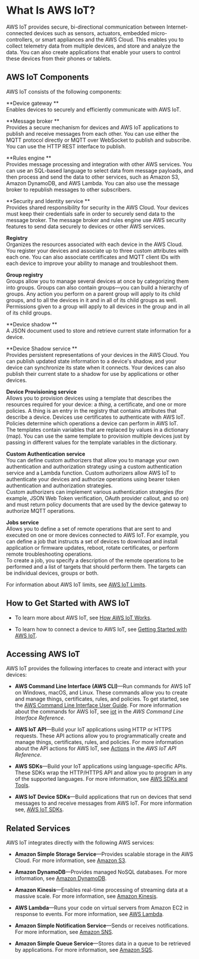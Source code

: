 # What Is AWS IoT?<a name="what-is-aws-iot"></a>

AWS IoT provides secure, bi\-directional communication between Internet\-connected devices such as sensors, actuators, embedded micro\-controllers, or smart appliances and the AWS Cloud\. This enables you to collect telemetry data from multiple devices, and store and analyze the data\. You can also create applications that enable your users to control these devices from their phones or tablets\.

## AWS IoT Components<a name="aws-iot-components"></a>

AWS IoT consists of the following components:

**Device gateway **  
Enables devices to securely and efficiently communicate with AWS IoT\.

**Message broker **  
Provides a secure mechanism for devices and AWS IoT applications to publish and receive messages from each other\. You can use either the MQTT protocol directly or MQTT over WebSocket to publish and subscribe\. You can use the HTTP REST interface to publish\.

**Rules engine **  
Provides message processing and integration with other AWS services\. You can use an SQL\-based language to select data from message payloads, and then process and send the data to other services, such as Amazon S3, Amazon DynamoDB, and AWS Lambda\. You can also use the message broker to republish messages to other subscribers\.

**Security and Identity service **  
Provides shared responsibility for security in the AWS Cloud\. Your devices must keep their credentials safe in order to securely send data to the message broker\. The message broker and rules engine use AWS security features to send data securely to devices or other AWS services\.

**Registry**  
Organizes the resources associated with each device in the AWS Cloud\. You register your devices and associate up to three custom attributes with each one\. You can also associate certificates and MQTT client IDs with each device to improve your ability to manage and troubleshoot them\.

**Group registry**  
Groups allow you to manage several devices at once by categorizing them into groups\. Groups can also contain groups—you can build a hierarchy of groups\. Any action you perform on a parent group will apply to its child groups, and to all the devices in it and in all of its child groups as well\. Permissions given to a group will apply to all devices in the group and in all of its child groups\.

**Device shadow **  
A JSON document used to store and retrieve current state information for a device\.

**Device Shadow service **  
Provides persistent representations of your devices in the AWS Cloud\. You can publish updated state information to a device's shadow, and your device can synchronize its state when it connects\. Your devices can also publish their current state to a shadow for use by applications or other devices\.

**Device Provisioning service**  
Allows you to provision devices using a template that describes the resources required for your device: a *thing*, a certificate, and one or more policies\. A thing is an entry in the registry that contains attributes that describe a device\. Devices use certificates to authenticate with AWS IoT\. Policies determine which operations a device can perform in AWS IoT\.  
The templates contain variables that are replaced by values in a dictionary \(map\)\. You can use the same template to provision multiple devices just by passing in different values for the template variables in the dictionary\.

**Custom Authentication service**  
You can define custom authorizers that allow you to manage your own authentication and authorization strategy using a custom authentication service and a Lambda function\. Custom authorizers allow AWS IoT to authenticate your devices and authorize operations using bearer token authentication and authorization strategies\.  
Custom authorizers can implement various authentication strategies \(for example, JSON Web Token verification, OAuth provider callout, and so on\) and must return policy documents that are used by the device gateway to authorize MQTT operations\.

**Jobs service**  
Allows you to define a set of remote operations that are sent to and executed on one or more devices connected to AWS IoT\. For example, you can define a job that instructs a set of devices to download and install application or firmware updates, reboot, rotate certificates, or perform remote troubleshooting operations\.  
To create a job, you specify a description of the remote operations to be performed and a list of targets that should perform them\. The targets can be individual devices, groups or both\.

For information about AWS IoT limits, see [AWS IoT Limits](http://alpha-docs-aws.amazon.com/general/latest/gr/aws_service_limits.html#limits_iot)\.

## How to Get Started with AWS IoT<a name="aws-iot-get-started"></a>

+ To learn more about AWS IoT, see [How AWS IoT Works](aws-iot-how-it-works.md)\.

+ To learn how to connect a device to AWS IoT, see [Getting Started with AWS IoT](iot-gs.md)\.

## Accessing AWS IoT<a name="aws-iot-interfaces"></a>

AWS IoT provides the following interfaces to create and interact with your devices:

+ **AWS Command Line Interface \(AWS CLI\)**—Run commands for AWS IoT on Windows, macOS, and Linux\. These commands allow you to create and manage things, certificates, rules, and policies\. To get started, see the [AWS Command Line Interface User Guide](http://alpha-docs-aws.amazon.com/cli/latest/userguide/)\. For more information about the commands for AWS IoT, see [iot](http://alpha-docs-aws.amazon.com/cli/latest/reference/iot/index.html) in the *AWS Command Line Interface Reference*\.

+ **AWS IoT API**—Build your IoT applications using HTTP or HTTPS requests\. These API actions allow you to programmatically create and manage things, certificates, rules, and policies\. For more information about the API actions for AWS IoT, see [Actions](http://alpha-docs-aws.amazon.com/iot/latest/apireference/API_Operations.html) in the *AWS IoT API Reference*\.

+ **AWS SDKs**—Build your IoT applications using language\-specific APIs\. These SDKs wrap the HTTP/HTTPS API and allow you to program in any of the supported languages\. For more information, see [AWS SDKs and Tools](http://aws.amazon.com/tools/#sdk)\.

+ **AWS IoT Device SDKs**—Build applications that run on devices that send messages to and receive messages from AWS IoT\. For more information see, [AWS IoT SDKs](http://alpha-docs-aws.amazon.com/iot/latest/developerguide/iot-sdks.html)\.

## Related Services<a name="aws-iot-related-services"></a>

AWS IoT integrates directly with the following AWS services:

+ **Amazon Simple Storage Service**—Provides scalable storage in the AWS Cloud\. For more information, see [Amazon S3](https://aws.amazon.com/s3/)\.

+ **Amazon DynamoDB**—Provides managed NoSQL databases\. For more information, see [Amazon DynamoDB](https://aws.amazon.com/dynamodb/)\.

+ **Amazon Kinesis**—Enables real\-time processing of streaming data at a massive scale\. For more information, see [Amazon Kinesis](https://aws.amazon.com/kinesis/)\.

+ **AWS Lambda**—Runs your code on virtual servers from Amazon EC2 in response to events\. For more information, see [AWS Lambda](https://aws.amazon.com/lambda/)\.

+ **Amazon Simple Notification Service**—Sends or receives notifications\. For more information, see [Amazon SNS](https://aws.amazon.com/sns/)\.

+ **Amazon Simple Queue Service**—Stores data in a queue to be retrieved by applications\. For more information, see [Amazon SQS](https://aws.amazon.com/sqs/)\.
